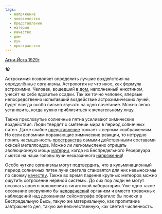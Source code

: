 ```yaml
---
tags:
  - напряжение
  - человечество
  - представление
  - материя
  - качество
  - дом
  - луч
  - пространство
---
```

[Агни-Йога 1929г](https://127.0.0.1:4002/agni/1929)

___18___

Астрохимия позволяет определить лучшие воздействия на определённые организмы. Астрология не что иное, как формула астрохимии. Человек, вошедший в [дом](../../../tags/#дом), наполненный никотином, унесёт на себе ядовитые осадки. Так же точно человек, впервые непосредственно испытавший воздействие астрохимических лучей, будет всегда особо сильно звучать на одно сочетание. Можно легко установить, когда нужно приблизиться к желательному лицу.   

Также пресловутые солнечные пятна усиливают химические воздействия. Люди твердят о смятении мира в период солнечных пятен. Даже слабое [представление](../../../tags/#представление) толкает к верным соображениям. Но если вспомним поражающие химические реакции, то нетрудно понять насыщенность [пространства](../../../tags/#пространство) самыми действенными составами окисей металлоидов. Можно ли легкомысленно отрицать эволюционную мощь [материи](../../../tags/#материя), когда из Беспредельного Резервуара льются на наши головы лучи несказанного [напряжения](../../../tags/#напряжение)!   

Особо чуткие организмы могут подтвердить, что в кульминационный период солнечных пятен лучи светила становятся для них невыносимы по своему [качеству](../../../tags/#качество). Также во время падения крупных метеоров можно ощутить сотрясение нервной системы. До сих пор люди не могут осознать своего положения в гигантской лаборатории. Уже одно такое осознание вооружило бы [человеческий](../../../tags/#человечество) организм и вместо тревожных наблюдений над дрожанием сейсмографа обратило бы поиски в Беспредельную Высь, такую же материальную, как пропитание завтрашнего дня, такую же величественную, как светил численность.